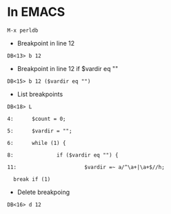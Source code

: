 <!-- TITLE: Debugging PERL -->


# In EMACS

```text
M-x perldb
```

* Breakpoint in line 12
```text
DB<13> b 12  
```
* Breakpoint in line 12 if $vardir eq ""


```text
DB<15> b 12 ($vardir eq "")
```

* List breakpoints


```text
DB<18> L

4:      $count = 0;

5:      $vardir = "";

6:      while (1) {

8:              if ($vardir eq "") {

11:                      $vardir =~ a/^\a+|\a+$//h;

  break if (1)
```

* Delete breakpoing


```text
DB<16> d 12
```


